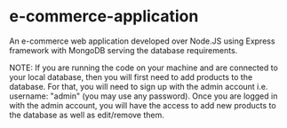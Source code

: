 # e-commerce-application
An e-commerce web application developed over Node.JS using Express framework with MongoDB serving the database requirements.

NOTE: If you are running the code on your machine and are connected to your local database, then you will first need to add products to the database. For that, you will need to sign up with the admin account i.e. username: "admin" (you may use any password).
Once you are logged in with the admin account, you will have the access to add new products to the database as well as edit/remove them.